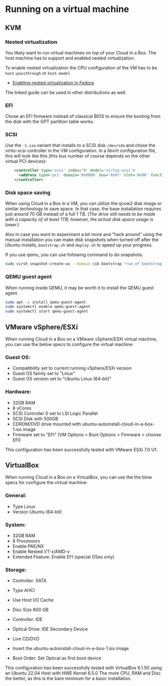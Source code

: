 # Running on a virtual machine

## KVM

### Nested virtualization

You likely want to run virtual machines on top of your Cloud in a Box.
The host machine has to support and enabled nested virtualization.

To enable nested virtualization the CPU configuration of the VM has to be `host-passthrough` or `host-model`

* [Enabling nested virtualization in Fedora](https://docs.fedoraproject.org/en-US/quick-docs/using-nested-virtualization-in-kvm/)

The linked guide can be used in other distributions as well.

### EFI

Chose an EFI firmware instead of classical BIOS to ensure the booting from the disk with the GPT
partition table works.

### SCSI

Use the `-1.iso` variant that installs to a SCSI disk `/dev/sda` and chose the virtio-scsi controller
in the VM configuration. In a libvirt configuration file, this will look like this (this bus number of
course depends on the other virtual PCI devices):

```xml
    <controller type='scsi' index='0' model='virtio-scsi'>
      <address type='pci' domain='0x0000' bus='0x07' slot='0x00' function='0x0'/>
    </controller>
```

### Disk space saving

When using Cloud in a Box in a VM, you can utilize the qcow2 disk image or similar technology to save space.
In that case, the base installation requires just around 70 GB instead of a full 1 TB.
(*The drive still needs to be made with a capacity of at least 1TB; however, the actual disk space usage is lower.*)

Also in case you want to experiment a bit more and "hack around" using the manual installation
you can make disk snapshots when turned off after the Ubuntu installs, `bootstrap.sh` and `deploy.sh` to speed up your
progress.

If you use qemu, you can use following command to do snapshots.

```bash
sudo virsh snapshot-create-as --domain cib bootstrap "run of bootstrap.sh" --disk-only --diskspec sda,snapshot=external,file=/var/lib/libvirt/images/ub2022_cib_bootstrap.qcow2 --atomic
```

### QEMU guest agent

When running inside QEMU, it may be worth it to install the QEMU guest agent.

```bash
sudo apt -y install qemu-guest-agent
sudo systemctl enable qemu-guest-agent
sudo systemctl start qemu-guest-agent
```

## VMware vSphere/ESXi

When running Cloud in a Box on a VMware vSphere/ESXi virtual machine, you can use the below specs to configure the virtual machine:

### Guest OS:

* Compatibility set to current running vSphere/ESXi version
* Guest OS family set to "Linux"
* Guest OS version set to "Ubuntu Linux (64-bit)"


### Hardware:

* 32GB RAM
* 8 vCores
* SCSI Controller 0 set to LSI Logic Parallel
* SCSI Disk with 500GB
* CDROM/DVD drive mounted with ubuntu-autoinstall-cloud-in-a-box-1.iso image
* Firmware set to "EFI" (VM Options > Boot Options > Firmware > choose EFI)

This configuration has been successfully tested with VMware ESXi 7.0 U1.


## VirtualBox

When running Cloud in a Box on a VirtualBox, you can use the the blow specs for configure the virtual machine:

### General:

* Type Linux
* Version Ubuntu (64-bit)

### System:

* 32GB RAM
* 8 Processors
* Enable PAE/NX
* Enable Nested VT-x/AMD-v
* Extended Feature: Enable EFI (special OSes only)

### Storage:

* Controller: SATA
* Type AHCI
* Use Host I/O Cache
* Disc Size 600 GB

* Controller: IDE
* Optical Drive: IDE Secondary Device
* Live CD/DVD
* Insert the ubuntu-autoinstall-cloud-in-a-box-1.iso image

* Boot Order:  Set Optical as first boot device

This configuration has been successfully tested with VirtualBox 6.1.50 using an Ubuntu 22.04 Host with HWE Kernel 6.5.0
The more CPU, RAM and Disc the better, as this is the bare minimum for a basic installation.

